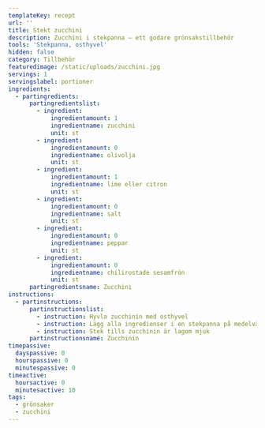```yaml
---
templateKey: recept
url: ''
title: Stekt zucchini
description: Zucchini i stekpanna – ett godare grönsakstillbehör
tools: 'Stekpanna, osthyvel'
hidden: false
category: Tillbehör
featuredimage: /static/uploads/zucchini.jpg
servings: 1
servingslabel: portioner
ingredients:
  - partingredients:
      partingredientslist:
        - ingredient:
            ingredientamount: 1
            ingredientname: zucchini
            unit: st
        - ingredient:
            ingredientamount: 0
            ingredientname: olivolja
            unit: st
        - ingredient:
            ingredientamount: 1
            ingredientname: lime eller citron
            unit: st
        - ingredient:
            ingredientamount: 0
            ingredientname: salt
            unit: st
        - ingredient:
            ingredientamount: 0
            ingredientname: peppar
            unit: st
        - ingredient:
            ingredientamount: 0
            ingredientname: chilirostade sesamfrön
            unit: st
      partingredientsname: Zucchini
instructions:
  - partinstructions:
      partinstructionslist:
        - instruction: Hyvla zucchinin med osthyvel
        - instruction: Lägg alla ingredienser i en stekpanna på medelvärme
        - instruction: Stek tills zucchinin är lagom mjuk
      partinstructionsname: Zucchinin
timepassive:
  dayspassive: 0
  hourspassive: 0
  minutespassive: 0
timeactive:
  hoursactive: 0
  minutesactive: 10
tags:
  - grönsaker
  - zucchini
---
```

